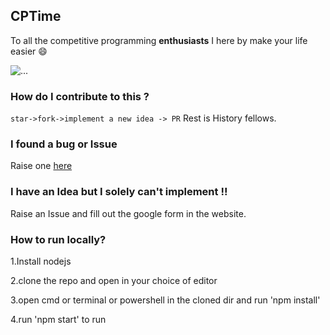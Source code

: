 ## CPTime

To all the competitive programming <strong>enthusiasts</strong> I here by make your life easier :smile:



![...](https://github.com/Shyamvegi/cptime/blob/main/Capture.PNG)



### How do I contribute to this ?

```star->fork->implement a new idea -> PR```
Rest is History fellows.

### I found a bug or Issue 

Raise one <a href="https://github.com/Shyamvegi/cptime/issues">here</a>

### I have an Idea but I solely can't implement !!

Raise an Issue and fill out the google form in the website. 



### How to run locally?

1.Install nodejs

2.clone the repo and open in your choice of editor

3.open cmd or terminal or powershell in the cloned dir and run 'npm install'

4.run 'npm start' to run
